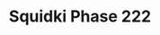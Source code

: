 ---
slug: squidki-phase-222-109
title: Squidki Phase 222
description: "Squidki Phase 222 is an exciting online game. Play for free directly in your browser!"
icon: /images/new_mods/Sprunki Phase 222.png
url: https://wowtbc.net/sprunkin/phase222/index.html
previewImage: /images/new_mods/Sprunki Phase 222.png
type: new mods

# SEO配置
seo:
  title: "Squidki Phase 222 - Play Free Online Game | Fun Browser Games"
  description: "Squidki Phase 222 - Play this fun online game for free in your browser. No download required!"
  ogImage: "/images/new_mods/Sprunki Phase 222.png"
  keywords: "squidki-phase-222-109, online game, browser game, free game, new mods game, play online"

videoUrls:
  - https://www.youtube.com/embed/example1
  - https://www.youtube.com/embed/example2

whyPlay:
  title: "Why Play Squidki Phase 222?"
  items:
    - "Immersive Gameplay: Squidki Phase 222 offers an engaging and immersive gaming experience that will keep you entertained for hours"
    - "Challenging Levels: Test your skills with increasingly difficult challenges and obstacles"
    - "Beautiful Graphics: Enjoy stunning visuals and smooth animations that bring the game world to life"
    - "Regular Updates: New content and features are added regularly to keep the game fresh and exciting"
    - "Free to Play: Experience all the fun without spending a penny"
    - "Community Features: Connect with other players, share strategies, and compete for high scores"
    - "Cross-Platform: Play on any device with a web browser, no downloads required"

features:
  title: "Key Features of Squidki Phase 222"
  image: "/images/new_mods/Sprunki Phase 222.png"
  items:
    - "Intuitive Controls: Easy to learn controls make Squidki Phase 222 accessible for players of all skill levels"
    - "Multiple Game Modes: Enjoy various gameplay options that provide different challenges and experiences"
    - "Character Customization: Personalize your gaming experience with unique characters and items"
    - "Achievement System: Complete special tasks to earn rewards and recognition"
    - "Leaderboards: Compete with players worldwide and see who can achieve the highest scores"

characteristics:
  title: "Game Characteristics"
  image: "/images/new_mods/Sprunki Phase 222.png"
  items:
    - "Genre: New mods game with elements of strategy and skill"
    - "Difficulty: Suitable for both casual gamers and those seeking a challenge"
    - "Play Time: Quick sessions or extended gameplay, depending on your preference"
    - "Art Style: Vibrant and engaging visuals that enhance the gaming experience"
    - "Sound Design: Immersive audio that complements the gameplay perfectly"

info: "Squidki Phase 222 is an exciting online game that offers players a unique and engaging gaming experience. With its intuitive controls, stunning visuals, and challenging gameplay, Squidki Phase 222 provides hours of entertainment for players of all ages and skill levels. Whether you're looking for a quick gaming session during a break or an extended play session, Squidki Phase 222 delivers an immersive experience that will keep you coming back for more. The game features multiple levels of increasing difficulty, ensuring that players are constantly challenged as they progress. With regular updates adding new content and features, Squidki Phase 222 remains fresh and exciting, providing endless entertainment options for its growing community of players."

howToPlayIntro: "Welcome to Squidki Phase 222! This guide will walk you through the basics and help you master the game. Whether you're a beginner or looking to improve your skills, these tips and instructions will enhance your gaming experience."

howToPlaySteps:
  - title: "Getting Started"
    description: "Begin your Squidki Phase 222 adventure by familiarizing yourself with the controls. Use your keyboard or mouse to navigate through the game interface. The tutorial will guide you through the basic mechanics and help you understand the objectives."
  - title: "Understanding the Objectives"
    description: "In Squidki Phase 222, your main goal is to progress through levels by completing specific objectives. Each level presents unique challenges that require different strategies and approaches."
  - title: "Mastering the Controls"
    description: "Practice using the controls to improve your precision and reaction time. Squidki Phase 222 requires quick reflexes and strategic thinking to overcome obstacles and defeat opponents."
  - title: "Utilizing Power-ups"
    description: "Collect power-ups throughout the game to enhance your abilities and overcome difficult challenges. Each power-up offers unique advantages that can be crucial for success."
  - title: "Developing Strategies"
    description: "As you progress in Squidki Phase 222, develop effective strategies for different scenarios. Analyze patterns, anticipate challenges, and adapt your approach to maximize your performance."

faq:
  title: "Frequently Asked Questions about Squidki Phase 222"
  items:
    - question: "Is Squidki Phase 222 free to play?"
      answer: "Yes, Squidki Phase 222 is completely free to play directly in your web browser. No downloads or purchases are required to enjoy the full game experience."
    - question: "Can I play Squidki Phase 222 on mobile devices?"
      answer: "Yes, Squidki Phase 222 is optimized for both desktop and mobile play. You can enjoy the game on any device with a web browser and internet connection."
    - question: "Are there any in-game purchases?"
      answer: "While Squidki Phase 222 is free to play, there may be optional in-game purchases available for cosmetic items or additional features that don't affect core gameplay."
    - question: "How often is Squidki Phase 222 updated?"
      answer: "The developers regularly update Squidki Phase 222 with new content, features, and improvements based on player feedback and game performance."
    - question: "Can I play Squidki Phase 222 offline?"
      answer: "Currently, Squidki Phase 222 requires an internet connection to play as it's a browser-based online game."
    - question: "Is Squidki Phase 222 suitable for children?"
      answer: "Yes, Squidki Phase 222 is designed to be family-friendly and suitable for players of all ages."
    - question: "How do I report bugs or issues?"
      answer: "If you encounter any problems while playing Squidki Phase 222, you can report them through the game's support page or contact the developers directly through their website."
    - question: "Still Have Questions?"
      answer: "If you have additional questions about Squidki Phase 222 that aren't covered in this FAQ, please visit our support center or contact our customer service team for assistance."
---